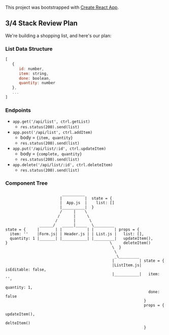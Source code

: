 This project was bootstrapped with [Create React App](https://github.com/facebook/create-react-app).

## 3/4 Stack Review Plan

We're building a shopping list, and here's our plan:

### List Data Structure
```javascript
[
   {
      id: number,
      item: string,
      done: boolean,
      quantity: number
   },
   ...
]
```

### Endpoints
* `app.get('/api/list', ctrl.getList)`
   * `res.status(200).send(list)`
* `app.post('/api/list', ctrl.addItem)`
   * body = `{item, quantity}`
   * `res.status(200).send(list)`
* `app.put('/api/list/:id', ctrl.updateItem)`
   * body = `{complete, quantity}`
   * `res.status(200).send(list)`
* `app.delete('/api/list/:id', ctrl.deleteItem)`
   * `res.status(200).send(list)`

### Component Tree

```
                         __________
                        |          |  state = {
                        |  App.js  |    list: []
                        |__________|  }
                        /     |    \
                       /      |     \
                      /       |      \
               ______/   _____|_____  \_________
state = {     |       | |           | |         | props = {
  item: ''    |Form.js| | Header.js | | List.js |   list: [],
  quantity: 1 |_______| |___________| |_________|   updateItem(),
}                                             \     deleteItem()
                                               \  }
                                                \
                                                _\_________
                                               |           | state = {
                                               |ListItem.js|   isEditable: false,
                                               |___________|   item: '',
                                                               quantity: 1,
                                                               done: false
                                                             }
                                                             props = {
                                                                updateItem(),
                                                                delteItem()
                                                             }
```

### 